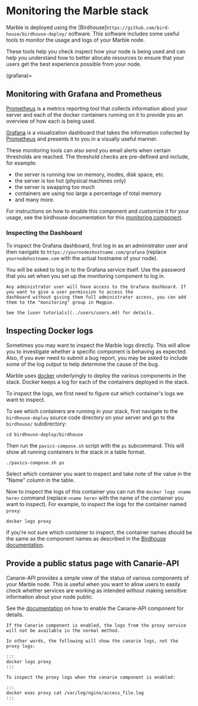 # Monitoring the Marble stack

Marble is deployed using the [Birdhouse]`https://github.com/bird-house/birdhouse-deploy/` software. This software
includes some useful tools to monitor the usage and logs of your Marble node.

These tools help you check inspect how your node is being used and can help you understand how to better allocate 
resources to ensure that your users get the best experience possible from your node.

(grafana)=
## Monitoring with Grafana and Prometheus

[Prometheus](https://prometheus.io/) is a metrics reporting tool that collects information about your server and each of
the docker containers running on it to provide you an overview of how each is being used.

[Grafana](https://grafana.com/grafana/dashboards/) is a visualization dashboard that takes the information collected by
[Prometheus](https://prometheus.io/) and presents it to you in a visually useful manner.

These monitoring tools can also send you email alerts when certain thresholds are reached. The threshold checks are 
pre-defined and include, for example:

- the server is running low on memory, inodes, disk space, etc.
- the server is too hot (physical machines only)
- the server is swapping too much
- containers are using too large a percentage of total memory
- and many more.

For instructions on how to enable this component and customize it for your usage, see the birdhouse documentation for
this [monitoring component](https://birdhouse-deploy.readthedocs.io/en/latest/birdhouse/components/README.html#monitoring).

### Inspecting the Dashboard

To inspect the Grafana dashboard, first log in as an administrator user and then navigate to 
`https://yournodeshostname.com/grafana` (replace `yournodehostname.com` with the actual hostname of your node).

You will be asked to log in to the Grafana service itself. Use the password that you set when you set up the monitoring
component to log in.

```{note}
Any administrator user will have access to the Grafana dashboard. If you want to give a user permission to access the
dashboard without giving them full administrator access, you can add them to the "monitoring" group in Magpie.

See the [user tutorials](../users/users.md) for details.
```

## Inspecting Docker logs

Sometimes you may want to inspect the Marble logs directly. This will allow you to investigate whether a specific
component is behaving as expected. Also, if you ever need to submit a bug report, you may be asked to include some of
the log output to help determine the cause of the bug.

Marble uses [docker](https://www.docker.com/) underlyingly to deploy the various components in the stack. Docker keeps
a log for each of the containers deployed in the stack. 

To inspect the logs, we first need to figure out which container's logs we want to inspect.

To see which containers are running in your stack, first navigate to the `birdhouse-deploy` source code directory on
your server and go to the `birdhouse/` subdirectory:

```shell
cd birdhouse-deploy/birdhouse
```

Then run the `pavics-compose.sh` script with the `ps` subcommand. This will show all running containers in the stack in
a table format.

```shell
./pavics-compose.sh ps
```

Select which container you want to inspect and take note of the value in the "Name" column in the table.

Now to inspect the logs of this container you can run the `docker logs <name here>` command (replace `<name here>` with
the name of the container you want to inspect). For example, to inspect the logs for the container named `proxy`:

```shell
docker logs proxy
```

If you're not sure which container to inspect, the container names should be the same as the component names as
described in the 
[Birdhouse documentation](https://birdhouse-deploy.readthedocs.io/en/latest/birdhouse/components/README.html#).

## Provide a public status page with Canarie-API

Canarie-API provides a simple view of the status of various components of your Marble node. This is useful when you want
to allow users to easily check whether services are working as intended without making sensitive information about your
node public.

See the [documentation](https://birdhouse-deploy.readthedocs.io/en/latest/birdhouse/components/README.html#canarie-api) 
on how to enable the Canarie-API component for details.

```{warning}
If the Canarie component is enabled, the logs from the proxy service will not be available in the normal method.

In other words, the following will show the canarie logs, not the proxy logs:

:::
docker logs proxy
:::

To inspect the proxy logs when the canarie component is enabled:

:::
docker exec proxy cat /var/log/nginx/access_file.log
:::
```

